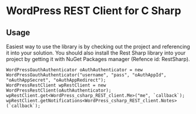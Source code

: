 # WordPress REST Client for C Sharp

## Usage

Easiest way to use the library is by checking out the project and referencing it into your solution.
You should also install the Rest Sharp library into your project by getting it with NuGet Packages manager (Refence id: RestSharp).

	WordPressOauthAuthenticator oAuthAuthenticator = new WordPressOauthAuthenticator("username", "pass", "oAuthAppId", "oAuthAppSecret", "oAuthAppRedirect");
	WordPressRestClient wpRestClient = new WordPressRestClient(oAuthAuthenticator);
	wpRestClient.get<WordPress_csharp_REST_client.Me>("me", `callback`);
	wpRestClient.getNotifications<WordPress_csharp_REST_client.Notes>(`callback`);